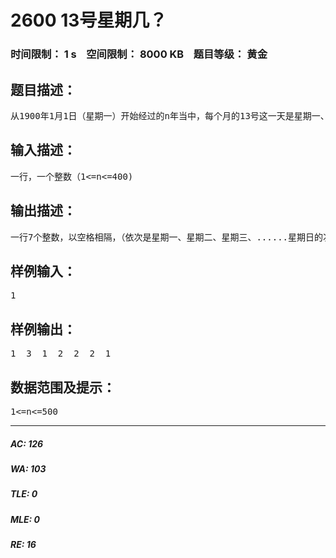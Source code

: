 # 2600 13号星期几？   
### 时间限制： 1 s&nbsp;&nbsp;&nbsp;&nbsp;空间限制： 8000 KB&nbsp;&nbsp;&nbsp;&nbsp;题目等级： 黄金  
## 题目描述：  

<pre>
从1900年1月1日（星期一）开始经过的n年当中，每个月的13号这一天是星期一、星期二、星期三、......、星期日的次数分别是多少？
</pre>
  
  
## 输入描述：  

<pre>
一行，一个整数（1<=n<=400)
</pre>
  
  
## 输出描述：  

<pre>
一行7个整数，以空格相隔，（依次是星期一、星期二、星期三、......星期日的次数）
</pre>
  
  
## 样例输入：  

<pre>
1
</pre>
  
  
## 样例输出：  

<pre>
1  3  1  2  2  2  1
</pre>
  
  
## 数据范围及提示：  

<pre>
1<=n<=500
</pre>
  
  
***  

##### AC: 126  
##### WA: 103  
##### TLE: 0  
##### MLE: 0  
##### RE: 16  
